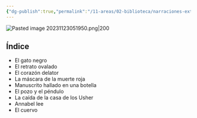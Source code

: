 ```yaml
---
{"dg-publish":true,"permalink":"/11-areas/02-biblioteca/narraciones-extraordinarias/","noteIcon":""}
---
```


![Pasted image 20231123051950.png|200](/img/user/02%20Image/Pasted%20image%2020231123051950.png)
## Índice
- El gato negro
- El retrato ovalado
- El corazón delator
- La máscara de la muerte roja
- Manuscrito hallado en una botella
- El pozo y el péndulo
- La caída de la casa de los Usher
- Annabel lee
- El cuervo